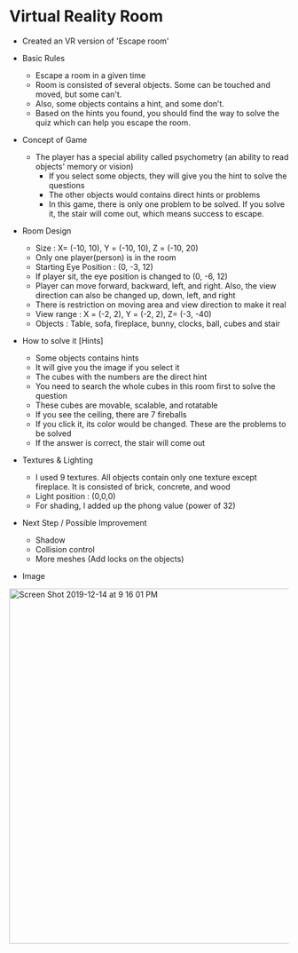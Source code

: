 # Virtual Reality Room

- Created an VR version of 'Escape room'

- Basic Rules

  - Escape a room in a given time
  - Room is consisted of several objects. Some can be touched and moved, but some can't.
  - Also, some objects contains a hint, and some don’t. 
  - Based on the hints you found, you should find the way to solve the quiz which can help you escape the room.
  
- Concept of Game

  - The player has a special ability called psychometry (an ability to read objects' memory or vision)
    - If you select some objects, they will give you the hint to solve the questions
    - The other objects would contains direct hints or problems
    - In this game, there is only one problem to be solved. If you solve it, the stair will come out, which means success to escape.

- Room Design

  - Size : X= (-10, 10), Y = (-10, 10), Z = (-10, 20)
  - Only one player(person) is in the room
  - Starting Eye Position : (0, -3, 12)
  - If player sit, the eye position is changed to (0, -6, 12)
  - Player can move forward, backward, left, and right. Also, the view direction can also be changed up, down, left, and right
  - There is restriction on moving area and view direction to make it real
  - View range : X = (-2, 2), Y = (-2, 2), Z= (-3, -40)
  - Objects : Table, sofa, fireplace, bunny, clocks, ball, cubes and stair
  
- How to solve it [Hints]

  - Some objects contains hints
  - It will give you the image if you select it
  - The cubes with the numbers are the direct hint
  - You need to search the whole cubes in this room first to solve the question
  - These cubes are movable, scalable, and rotatable
  - If you see the ceiling, there are 7 fireballs
  - If you click it, its color would be changed. These are the problems to be solved
  - If the answer is correct, the stair will come out

- Textures & Lighting

  - I used 9 textures. All objects contain only one texture except fireplace. It is consisted of brick, concrete, and wood
  - Light position : (0,0,0)
  - For shading, I added up the phong value (power of 32)

- Next Step / Possible Improvement

  - Shadow
  - Collision control
  - More meshes (Add locks on the objects)
 
- Image

<img width="640" alt="Screen Shot 2019-12-14 at 9 16 01 PM" src="https://user-images.githubusercontent.com/23174275/75495314-3e13cd00-598c-11ea-9da9-d238c0c05cbc.png">

